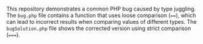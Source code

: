 This repository demonstrates a common PHP bug caused by type juggling. The `bug.php` file contains a function that uses loose comparison (`==`), which can lead to incorrect results when comparing values of different types. The `bugSolution.php` file shows the corrected version using strict comparison (`===`).